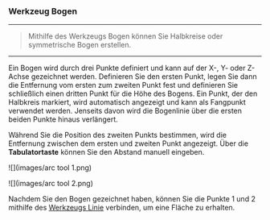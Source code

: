 

### Werkzeug Bogen

---

> Mithilfe des Werkzeugs Bogen können Sie Halbkreise oder symmetrische Bogen erstellen.

---

Ein Bogen wird durch drei Punkte definiert und kann auf der X-, Y- oder Z-Achse gezeichnet werden. Definieren Sie den ersten Punkt, legen Sie dann die Entfernung vom ersten zum zweiten Punkt fest und definieren Sie schließlich einen dritten Punkt für die Höhe des Bogens. Ein Punkt, der den Halbkreis markiert, wird automatisch angezeigt und kann als Fangpunkt verwendet werden. Jenseits davon wird die Bogenlinie über die ersten beiden Punkte hinaus verlängert.

Während Sie die Position des zweiten Punkts bestimmen, wird die Entfernung zwischen dem ersten und zweiten Punkt angezeigt. Über die **Tabulatortaste** können Sie den Abstand manuell eingeben.

![](images/arc tool 1.png)

![](images/arc tool 2.png)

Nachdem Sie den Bogen gezeichnet haben, können Sie die Punkte 1 und 2 mithilfe des [Werkzeugs Linie](line-tool.md) verbinden, um eine Fläche zu erhalten.

